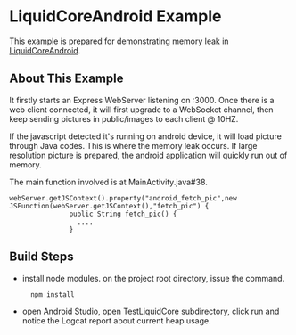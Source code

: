 # LiquidCoreAndroid Example

This example is prepared for demonstrating memory leak in [LiquidCoreAndroid](https://github.com/LiquidPlayer/LiquidCore).

## About This Example

It firstly starts an Express WebServer listening on :3000. Once there is a web client connected, it will first upgrade to a WebSocket channel, then keep sending pictures in public/images to each client @ 10HZ.

If the javascript detected it's running on android device, it will load picture through Java codes. This is where the memory leak occurs. If large resolution picture is prepared, the android application will quickly run out of memory.

The main function involved is at MainActivity.java#38.

    webServer.getJSContext().property("android_fetch_pic",new JSFunction(webServer.getJSContext(),"fetch_pic") {
                   public String fetch_pic() {
                     ....
                   }

## Build Steps
- install node modules. on the project root directory, issue the command.

        npm install


- open Android Studio, open TestLiquidCore subdirectory, click run and notice the Logcat report about current heap usage.
